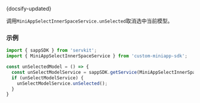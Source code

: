 {docsify-updated}

调用`MiniAppSelectInnerSpaceService.unSelected`取消选中当前模型。

### 示例

``` js
import { sappSDK } from 'servkit';
import { MiniAppSelectInnerSpaceService } from 'custom-miniapp-sdk';

const unSelectedModel = () => {
  const unSelectModelService = sappSDK.getService(MiniAppSelectInnerSpaceService);
  if (unSelectModelService) {
    unSelectModelService.unSelected();
  }
}
```

